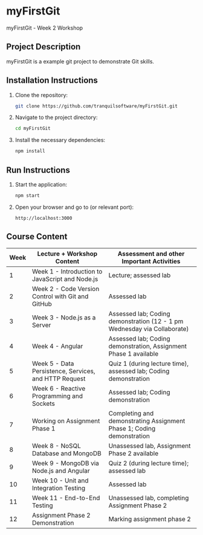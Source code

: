 
# myFirstGit

myFirstGit - Week 2 Workshop

## Project Description

myFirstGit is a example git project to demonstrate Git skills.

## Installation Instructions

1. Clone the repository:
   ```bash
   git clone https://github.com/tranquilsoftware/myFirstGit.git
   ```
2. Navigate to the project directory:
   ```bash
   cd myFirstGit
   ```
3. Install the necessary dependencies:
   ```bash
   npm install
   ```

## Run Instructions

1. Start the application:
   ```bash
   npm start
   ```
2. Open your browser and go to (or relevant port): 
   ```
   http://localhost:3000
   ```

## Course Content

| Week | Lecture + Workshop Content                                | Assessment and other Important Activities                                                |
|------|-----------------------------------------------------------|------------------------------------------------------------------------------------------|
| 1    | Week 1 - Introduction to JavaScript and Node.js           | Lecture; assessed lab                                                                    |
| 2    | Week 2 - Code Version Control with Git and GitHub         | Assessed lab                                                                             |
| 3    | Week 3 - Node.js as a Server                              | Assessed lab; Coding demonstration (12 - 1 pm Wednesday via Collaborate)                 |
| 4    | Week 4 - Angular                                          | Assessed lab; Coding demonstration, Assignment Phase 1 available                         |
| 5    | Week 5 - Data Persistence, Services, and HTTP Request     | Quiz 1 (during lecture time), assessed lab; Coding demonstration                         |
| 6    | Week 6 - Reactive Programming and Sockets                 | Assessed lab; Coding demonstration                                                       |
| 7    | Working on Assignment Phase 1                             | Completing and demonstrating Assignment Phase 1; Coding demonstration                    |
| 8    | Week 8 - NoSQL Database and MongoDB                       | Unassessed lab, Assignment Phase 2 available                                             |
| 9    | Week 9 - MongoDB via Node.js and Angular                  | Quiz 2 (during lecture time); assessed lab                                               |
| 10   | Week 10 - Unit and Integration Testing                    | Assessed lab                                                                             |
| 11   | Week 11 - End-to-End Testing                              | Unassessed lab, completing Assignment Phase 2                                            |
| 12   | Assignment Phase 2 Demonstration                          | Marking assignment phase 2                                                               |
